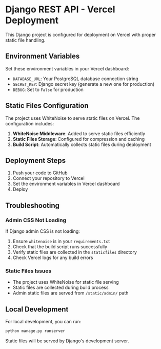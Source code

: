 # Django REST API - Vercel Deployment

This Django project is configured for deployment on Vercel with proper static file handling.

## Environment Variables

Set these environment variables in your Vercel dashboard:

- `DATABASE_URL`: Your PostgreSQL database connection string
- `SECRET_KEY`: Django secret key (generate a new one for production)
- `DEBUG`: Set to `False` for production

## Static Files Configuration

The project uses WhiteNoise to serve static files on Vercel. The configuration includes:

1. **WhiteNoise Middleware**: Added to serve static files efficiently
2. **Static Files Storage**: Configured for compression and caching
3. **Build Script**: Automatically collects static files during deployment

## Deployment Steps

1. Push your code to GitHub
2. Connect your repository to Vercel
3. Set the environment variables in Vercel dashboard
4. Deploy

## Troubleshooting

### Admin CSS Not Loading

If Django admin CSS is not loading:

1. Ensure `whitenoise` is in your `requirements.txt`
2. Check that the build script runs successfully
3. Verify static files are collected in the `staticfiles` directory
4. Check Vercel logs for any build errors

### Static Files Issues

- The project uses WhiteNoise for static file serving
- Static files are collected during build process
- Admin static files are served from `/static/admin/` path

## Local Development

For local development, you can run:

```bash
python manage.py runserver
```

Static files will be served by Django's development server. 